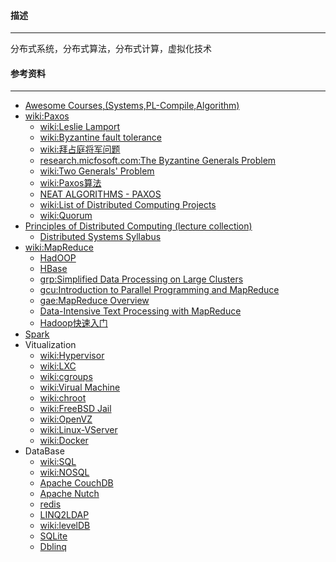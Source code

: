 #### 描述
---------
分布式系统，分布式算法，分布式计算，虚拟化技术

#### 参考资料
-------------
- [Awesome Courses,(Systems,PL-Compile,Algorithm)](https://github.com/prakhar1989/awesome-courses/blob/master/README.md)
- [wiki:Paxos](http://en.wikipedia.org/wiki/Paxos_(computer_science))
  - [wiki:Leslie Lamport](http://en.wikipedia.org/wiki/Leslie_Lamport)
  - [wiki:Byzantine fault tolerance](http://en.wikipedia.org/wiki/Byzantine_fault_tolerance)
  - [wiki:拜占庭将军问题](http://zh.wikipedia.org/wiki/%E6%8B%9C%E5%8D%A0%E5%BA%AD%E5%B0%86%E5%86%9B%E9%97%AE%E9%A2%98)
  - [research.micfosoft.com:The Byzantine Generals Problem ](http://research.microsoft.com/en-us/um/people/lamport/pubs/byz.pdf)
  - [wiki:Two Generals' Problem](http://en.wikipedia.org/wiki/Two_Generals%27_Problem)
  - [wiki:Paxos算法](http://zh.wikipedia.org/wiki/Paxos%E7%AE%97%E6%B3%95)
  - [NEAT ALGORITHMS - PAXOS](http://harry.me/blog/2014/12/27/neat-algorithms-paxos/?hn=1)
  - [wiki:List of Distributed Computing Projects](http://en.wikipedia.org/wiki/List_of_distributed_computing_projects)
  - [wiki:Quorum](https://en.wikipedia.org/wiki/Quorum_(distributed_computing))
- [Principles of Distributed Computing (lecture collection)](http://dcg.ethz.ch/lectures/podc_allstars/)
  - [Distributed Systems Syllabus](http://www.cs.cmu.edu/~dga/15-440/F12/syllabus.html)
- [wiki:MapReduce](http://zh.wikipedia.org/zh/MapReduce)
  - [HadOOP](http://en.wikipedia.org/wiki/Apache_Hadoop)
  - [HBase](http://hbase.apache.org/)
  - [grp:Simplified Data Processing on Large Clusters](http://research.google.com/archive/mapreduce.html)
  - [gcu:Introduction to Parallel Programming and MapReduce](http://code.google.com/intl/zh-CN/edu/parallel/mapreduce-tutorial.html)
  - [gae:MapReduce Overview](https://developers.google.com/appengine/docs/python/dataprocessing/overview)
  - [Data-Intensive Text Processing with MapReduce](http://lintool.github.com/MapReduceAlgorithms/index.html)
  - [Hadoop快速入门](http://hadoop.apache.org/common/docs/r0.19.2/cn/quickstart.html)
- [Spark](http://netscientium.com/in/course/apache-spark/)
- Vitualization
  - [wiki:Hypervisor](http://en.wikipedia.org/wiki/Hypervisor)
  - [wiki:LXC](http://en.wikipedia.org/wiki/LXC)
  - [wiki:cgroups](http://en.wikipedia.org/wiki/Cgroups)
  - [wiki:Virual Machine](http://en.wikipedia.org/wiki/Virtual_machine)
  - [wiki:chroot](http://en.wikipedia.org/wiki/Chroot)
  - [wiki:FreeBSD Jail](http://en.wikipedia.org/wiki/FreeBSD_jail)
  - [wiki:OpenVZ](http://en.wikipedia.org/wiki/OpenVZ)
  - [wiki:Linux-VServer](http://en.wikipedia.org/wiki/Linux-VServer)
  - [wiki:Docker](http://en.wikipedia.org/wiki/Docker_(software))
- DataBase
  - [wiki:SQL](http://en.wikipedia.org/wiki/SQL)
  - [wiki:NOSQL](http://en.wikipedia.org/wiki/NoSQL)
  - [Apache CouchDB](http://couchdb.apache.org/)
  - [Apache Nutch](http://nutch.apache.org/)
  - [redis](http://redis.io/)
  - [LINQ2LDAP](http://linqtoldap.codeplex.com/)
  - [wiki:levelDB](http://zh.wikipedia.org/wiki/LevelDB)
  - [SQLite](http://www.sqlite.org/)
  - [Dblinq](http://dblinq.codeplex.com/)
